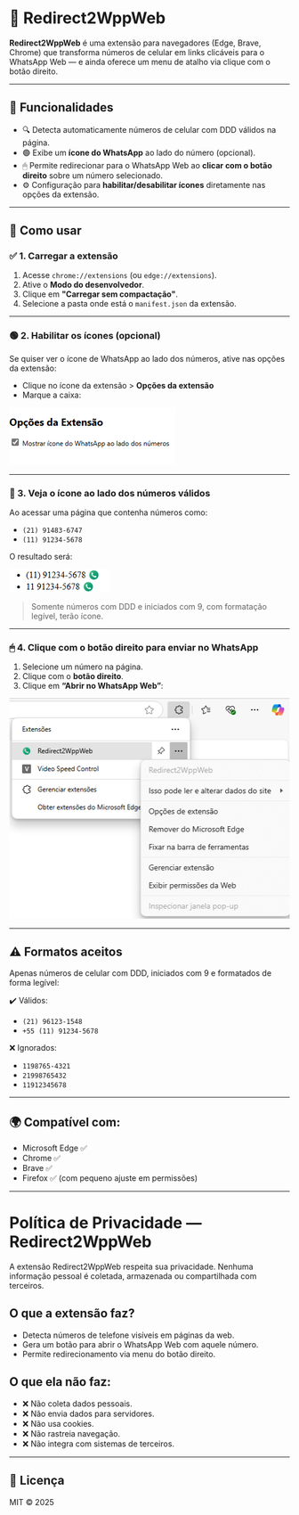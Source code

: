 # 📲 Redirect2WppWeb

**Redirect2WppWeb** é uma extensão para navegadores (Edge, Brave, Chrome) que transforma números de celular em links clicáveis para o WhatsApp Web — e ainda oferece um menu de atalho via clique com o botão direito.

---

## 🚀 Funcionalidades

- 🔍 Detecta automaticamente números de celular com DDD válidos na página.
- 🟢 Exibe um **ícone do WhatsApp** ao lado do número (opcional).
- 🖱 Permite redirecionar para o WhatsApp Web ao **clicar com o botão direito** sobre um número selecionado.
- ⚙️ Configuração para **habilitar/desabilitar ícones** diretamente nas opções da extensão.

---

## 🧩 Como usar

### ✅ 1. Carregar a extensão

1. Acesse `chrome://extensions` (ou `edge://extensions`).
2. Ative o **Modo do desenvolvedor**.
3. Clique em **"Carregar sem compactação"**.
4. Selecione a pasta onde está o `manifest.json` da extensão.

---

### 🟢 2. Habilitar os ícones (opcional)

Se quiser ver o ícone de WhatsApp ao lado dos números, ative nas opções da extensão:

- Clique no ícone da extensão > **Opções da extensão**
- Marque a caixa:

![Opções da extensão](./manual/extension-options-page.png)

---

### 🔎 3. Veja o ícone ao lado dos números válidos

Ao acessar uma página que contenha números como:

- `(21) 91483-6747`
- `(11) 91234-5678`

O resultado será:

![Exemplo de ícones aplicados](./manual/page-sample-with-buttons.png)

> Somente números com DDD e iniciados com 9, com formatação legível, terão ícone.

---

### 🖱 4. Clique com o botão direito para enviar no WhatsApp

1. Selecione um número na página.
2. Clique com o **botão direito**.
3. Clique em **“Abrir no WhatsApp Web”**:

![Menu botão direito](./manual/extension-options.png)

---

## ⚠️ Formatos aceitos

Apenas números de celular com DDD, iniciados com 9 e formatados de forma legível:

✔️ Válidos:
- `(21) 96123-1548`
- `+55 (11) 91234-5678`

❌ Ignorados:
- `1198765-4321`
- `21998765432`
- `11912345678`

---

## 🌍 Compatível com:

- Microsoft Edge ✅
- Chrome ✅
- Brave ✅
- Firefox ✅ (com pequeno ajuste em permissões)

---

# Política de Privacidade — Redirect2WppWeb

A extensão Redirect2WppWeb respeita sua privacidade. Nenhuma informação pessoal é coletada, armazenada ou compartilhada com terceiros.

## O que a extensão faz?

- Detecta números de telefone visíveis em páginas da web.
- Gera um botão para abrir o WhatsApp Web com aquele número.
- Permite redirecionamento via menu do botão direito.

## O que ela **não** faz:

- ❌ Não coleta dados pessoais.
- ❌ Não envia dados para servidores.
- ❌ Não usa cookies.
- ❌ Não rastreia navegação.
- ❌ Não integra com sistemas de terceiros.

---

## 📄 Licença

MIT © 2025
